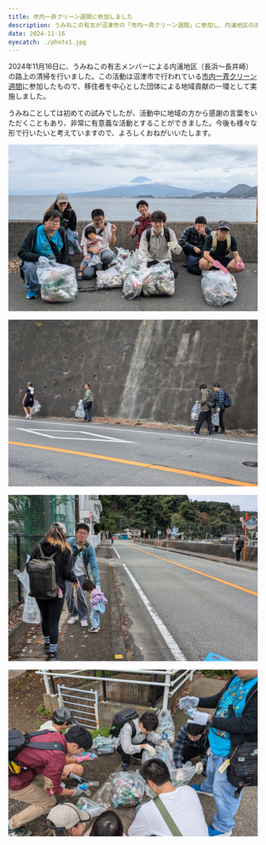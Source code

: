 ```yaml
---
title: 市内一斉クリーン週間に参加しました
description: うみねこの有志が沼津市の「市内一斉クリーン週間」に参加し、内浦地区の清掃を行いました。
date: 2024-11-16
eyecatch: ./photo1.jpg
---
```


2024年11月16日に、うみねこの有志メンバーによる内浦地区（長浜〜長井崎）の路上の清掃を行いました。この活動は沼津市で行われている[市内一斉クリーン週間](https://city.numazu.shizuoka.jp/kurashi/sumai/gomi/cleanweek/index.htm)に参加したもので、移住者を中心とした団体による地域貢献の一環として実施しました。

うみねことしては初めての試みでしたが、活動中に地域の方から感謝の言葉をいただくこともあり、非常に有意義な活動とすることができました。今後も様々な形で行いたいと考えていますので、よろしくおねがいいたします。

![](./photo1.jpg)

![](./photo2.jpg)

![](./photo3.jpg)

![](./photo4.jpg)
